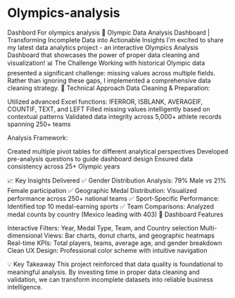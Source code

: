 # Olympics-analysis
Dashbord For olympics analysis
🏅 Olympic Data Analysis Dashboard | Transforming Incomplete Data into Actionable Insights
I'm excited to share my latest data analytics project - an interactive Olympics Analysis Dashboard that showcases the power of proper data cleaning and visualization!
📊 The Challenge
Working with historical Olympic data presented a significant challenge: missing values across multiple fields. Rather than ignoring these gaps, I implemented a comprehensive data cleaning strategy.
🔧 Technical Approach
Data Cleaning & Preparation:

Utilized advanced Excel functions: IFERROR, ISBLANK, AVERAGEIF, COUNTIF, TEXT, and LEFT
Filled missing values intelligently based on contextual patterns
Validated data integrity across 5,000+ athlete records spanning 250+ teams

Analysis Framework:

Created multiple pivot tables for different analytical perspectives
Developed pre-analysis questions to guide dashboard design
Ensured data consistency across 25+ Olympic years

📈 Key Insights Delivered
✅ Gender Distribution Analysis: 79% Male vs 21% Female participation
✅ Geographic Medal Distribution: Visualized performance across 250+ national teams
✅ Sport-Specific Performance: Identified top 10 medal-earning sports
✅ Team Comparisons: Analyzed medal counts by country (Mexico leading with 403)
🎯 Dashboard Features

Interactive Filters: Year, Medal Type, Team, and Country selection
Multi-dimensional Views: Bar charts, donut charts, and geographic heatmaps
Real-time KPIs: Total players, teams, average age, and gender breakdown
Clean UX Design: Professional color scheme with intuitive navigation

💡 Key Takeaway
This project reinforced that data quality is foundational to meaningful analysis. By investing time in proper data cleaning and validation, we can transform incomplete datasets into reliable business intelligence.

